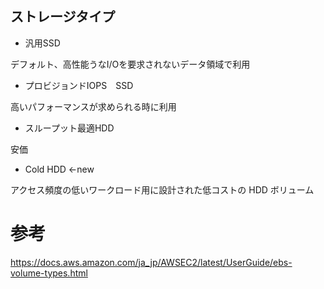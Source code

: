 ## ストレージタイプ
* 汎用SSD

デフォルト、高性能うなI/Oを要求されないデータ領域で利用

* プロビジョンドIOPS　SSD

高いパフォーマンスが求められる時に利用

* スループット最適HDD

安価

* Cold HDD <-new

アクセス頻度の低いワークロード用に設計された低コストの HDD ボリューム

# 参考
https://docs.aws.amazon.com/ja_jp/AWSEC2/latest/UserGuide/ebs-volume-types.html
